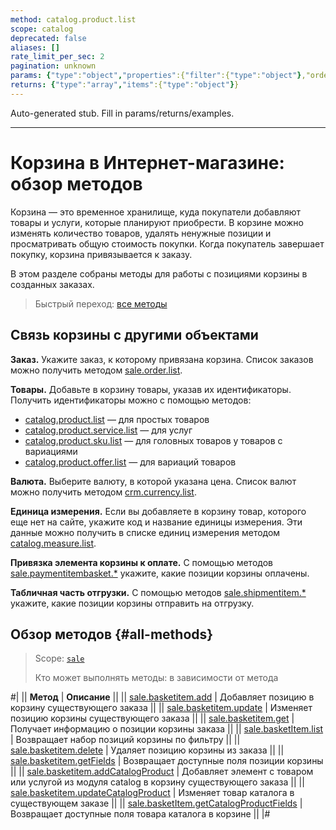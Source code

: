 ```yaml
---
method: catalog.product.list
scope: catalog
deprecated: false
aliases: []
rate_limit_per_sec: 2
pagination: unknown
params: {"type":"object","properties":{"filter":{"type":"object"},"order":{"type":"object"},"select":{"type":"array","items":{"type":"string"}},"start":{"type":["integer","string"]}}}
returns: {"type":"array","items":{"type":"object"}}
---
```


Auto-generated stub. Fill in params/returns/examples.

---

# Корзина в Интернет-магазине: обзор методов

Корзина — это временное хранилище, куда покупатели добавляют товары и услуги, которые планируют приобрести. В корзине можно изменять количество товаров, удалять ненужные позиции и просматривать общую стоимость покупки. Когда покупатель завершает покупку, корзина привязывается к заказу.

В этом разделе собраны методы для работы с позициями корзины в созданных заказах.

> Быстрый переход: [все методы](#all-methods)

## Связь корзины с другими объектами

**Заказ.** Укажите заказ, к которому привязана корзина. Список заказов можно получить методом [sale.order.list](../order/sale-order-list.md).

**Товары.** Добавьте в корзину товары, указав их идентификаторы. Получить идентификаторы можно с помощью методов:
- [catalog.product.list](../../catalog/product/catalog-product-list.md) — для простых товаров
- [catalog.product.service.list](../../catalog/product/service/catalog-product-service-list.md) — для услуг
- [catalog.product.sku.list](../../catalog/product/sku/catalog-product-sku-list.md) — для головных товаров у товаров с вариациями
- [catalog.product.offer.list](../../catalog/product/offer/catalog-product-offer-list.md) — для вариаций товаров

**Валюта.** Выберите валюту, в которой указана цена. Список валют можно получить методом [crm.currency.list](../../crm/currency/crm-currency-list.md).

**Единица измерения.** Если вы добавляете в корзину товар, которого еще нет на сайте, укажите код и название единицы измерения. Эти данные можно получить в списке единиц измерения методом [catalog.measure.list](../../catalog/measure/catalog-measure-list.md).

**Привязка элемента корзины к оплате.** С помощью методов [sale.paymentitembasket.*](../payment-item-basket/index.md) укажите, какие позиции корзины оплачены.

**Табличная часть отгрузки.** С помощью методов [sale.shipmentitem.*](../shipment-item/index.md) укажите, какие позиции корзины отправить на отгрузку. 

## Обзор методов {#all-methods}

> Scope: [`sale`](../../scopes/permissions.md)
>
> Кто может выполнять методы: в зависимости от метода

#|
|| **Метод** | **Описание** ||
|| [sale.basketitem.add](./sale-basket-item-add.md) | Добавляет позицию в корзину существующего заказа ||
|| [sale.basketitem.update](./sale-basket-item-update.md) | Изменяет позицию корзины существующего заказа ||
|| [sale.basketitem.get](./sale-basket-item-get.md) | Получает информацию о позиции корзины заказа ||
|| [sale.basketItem.list](./sale-basket-item-list.md) | Возвращает набор позиций корзины по фильтру ||
|| [sale.basketitem.delete](./sale-basket-item-delete.md) | Удаляет позицию корзины из заказа ||
|| [sale.basketitem.getFields](./sale-basket-item-get-fields.md) | Возвращает доступные поля позиции корзины ||
|| [sale.basketitem.addCatalogProduct](./sale-basket-item-add-catalog-product.md) | Добавляет элемент с товаром или услугой из модуля catalog в корзину существующего заказа ||
|| [sale.basketitem.updateCatalogProduct](./sale-basket-item-update-catalog-product.md) | Изменяет товар каталога в существующем заказе ||
|| [sale.basketItem.getCatalogProductFields](./sale-basket-item-get-catalog-product-fields.md) | Возвращает доступные поля товара каталога в корзине ||
|#
